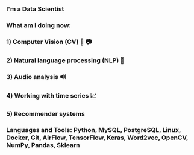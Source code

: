 ### I'm a Data Scientist

### What am I doing now:
### 1) Computer Vision (CV) 🎥 📷
### 2) Natural language processing (NLP) 📝
### 3) Audio analysis 🔊
### 4) Working with time series 📈
### 5) Recommender systems 

### Languages and Tools: Python, MySQL, PostgreSQL, Linux, Docker, Git, AirFlow, TensorFlow, Keras, Word2vec, OpenCV, NumPy, Pandas, Sklearn
